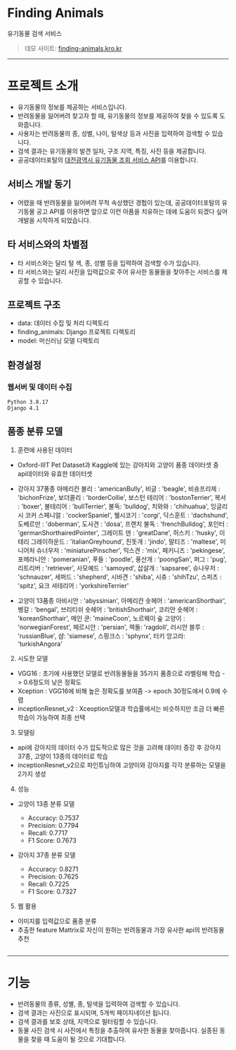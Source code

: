 # Finding Animals

유기동물 검색 서비스

> 데모 사이트: [finding-animals.kro.kr](http://finding-animals.kro.kr:8000/)

---

# 프로젝트 소개

-   유기동물의 정보를 제공하는 서비스입니다.
-   반려동물을 잃어버려 찾고자 할 때, 유기동물의 정보를 제공하여 찾을 수 있도록 도와줍니다.
-   사용자는 반려동물의 종, 성별, 나이, 털색상 등과 사진을 입력하여 검색할 수 있습니다.
-   검색 결과는 유기동물의 발견 일자, 구조 지역, 특징, 사진 등을 제공합니다.
-   공공데이터포털의 [대전광역시 유기동물 조회 서비스 API](https://www.data.go.kr/data/15016646/openapi.do)를 이용합니다.

## 서비스 개발 동기

-   어렸을 때 반려동물을 잃어버려 무척 속상했던 경험이 있는데, 공공데이터포털의 유기동물 공고 API를 이용하면 앞으로 이런 아픔을 치유하는 데에 도움이 되겠다 싶어 개발을 시작하게 되었습니다.

## 타 서비스와의 차별점

-   타 서비스와는 달리 털 색, 종, 성별 등을 입력하여 검색할 수가 있습니다.
-   타 서비스와는 달리 사진을 입력값으로 주어 유사한 동물들을 찾아주는 서비스를 제공할 수 있습니다.

## 프로젝트 구조

-   data: 데이터 수집 및 처리 디렉토리
-   finding_animals: Django 프로젝트 디렉토리
-   model: 머신러닝 모델 디렉토리

## 환경설정

### 웹서버 및 데이터 수집

```
Python 3.8.17
Django 4.1
```

## 품종 분류 모델

1. 훈련에 사용된 데이터

-   Oxford-IIIT Pet Dataset과 Kaggle에 있는 강아지와 고양이 품종 데이터셋 중 api데이터와 유효한 데이터셋

-   강아지 37풍종
    아메리칸 불리 : 'americanBully',
    비글 : 'beagle',
    비숑프리제 : 'bichonFrize',
    보더콜리 : 'borderCollie',
    보스턴 테리어 : 'bostonTerrier',
    복서 : 'boxer',
    불테리어 : 'bullTerrier',
    불독: 'bulldog',
    치와와 : 'chihuahua',
    잉글리시 코커 스페니얼 : 'cockerSpaniel',
    웰시코기 : 'corgi',
    닥스훈트 : 'dachshund',
    도베르만 : 'doberman',
    도사견 : 'dosa',
    프랜치 불독 : 'frenchBulldog',
    포인터 : 'germanShorthairedPointer',
    그레이트 덴 : 'greatDane',
    허스키 : 'husky',
    이테리 그레이하운드 : 'italianGreyhound',
    진돗개 : 'jindo',
    말티즈 : 'maltese',
    미니어처 슈너우저 : 'miniaturePinscher',
    믹스견 : 'mix',
    페키니즈 : 'pekingese',
    포메라니안 : 'pomeranian',
    푸들 : 'poodle',
    풍산개 : 'poongSan',
    퍼그 : 'pug',
    리트리버 : 'retriever',
    사모예드 : 'samoyed',
    삽살개 : 'sapsaree',
    슈나우저 : 'schnauzer',
    세퍼드 : 'shepherd',
    시바견 : 'shiba',
    시츄 : 'shihTzu',
    스피츠 : 'spitz',
    요크 셔테리어 : 'yorkshireTerrier'

-   고양이 13품종
    아비시안 : 'abyssinian',
    아메리칸 숏헤어 : 'americanShorthair',
    벵갈 : 'bengal',
    브리티쉬 숏헤어 : 'britishShorthair',
    코리안 숏헤어 : 'koreanShorthair',
    메인 쿤: 'maineCoon',
    노르웨이 숲 고양이 : 'norwegianForest',
    페르시안 : 'persian',
    렉돌: 'ragdoll',
    러시안 블루 : 'russianBlue',
    샴: 'siamese',
    스핑크스 : 'sphynx',
    터키 앙고라: 'turkishAngora'

2. 시도한 모델

-   VGG16 : 초기에 사용했던 모델로 반려동물들을 35가지 품종으로 라벨링해 학습 -> 0.6정도의 낮은 정확도
-   Xception : VGG16에 비해 높은 정확도를 보여줌 -> epoch 30정도에서 0.9에 수렴
-   inceptionResnet_v2 : Xceoption모델과 학습률에서는 비슷하지만 조금 더 빠른 학습이 가능하여 최종 선택

3. 모델링

-   api에 강아지의 데이터 수가 압도적으로 많은 것을 고려해 데이터 증강 후 강아지 37종, 고양이 13종의 데이터로 학습
-   inceptionResnet_v2으로 파인튜닝하여 고양이와 강아지를 각각 분류하는 모델을 2가지 생성

4. 성능

-   고양이 13종 분류 모델

    -   Accuracy: 0.7537
    -   Precision: 0.7794
    -   Recall: 0.7717
    -   F1 Score: 0.7673

-   강아지 37종 분류 모델
    -   Accuracy: 0.8271
    -   Precision: 0.7625
    -   Recall: 0.7225
    -   F1 Score: 0.7327

5. 웹 활용

-   이미지를 입력값으로 품종 분류
-   추출한 feature Mattrix로 자신이 원하는 반려동물과 가장 유사한 api의 반려동물 추천

##

---

# 기능

-   반려동물의 종류, 성별, 종, 털색을 입력하여 검색할 수 있습니다.
-   검색 결과는 사진으로 표시되며, 5개씩 페이지네이션 됩니다.
-   검색 결과를 보호 상태, 지역으로 필터링할 수 있습니다.
-   동물 사진 검색 시 사진에서 특징을 추출하여 유사한 동물을 찾아줍니다. 실종된 동물을 찾을 때 도움이 될 것으로 기대합니다.
